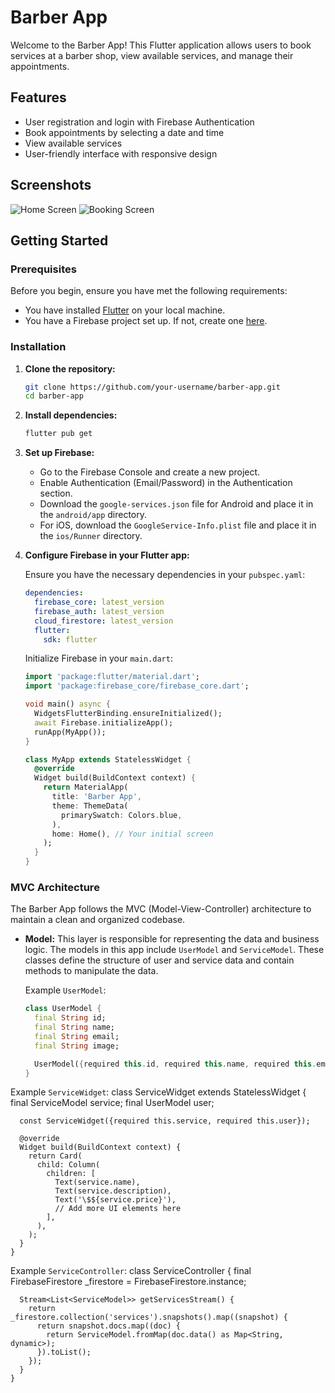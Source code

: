 # Barber App

Welcome to the Barber App! This Flutter application allows users to book services at a barber shop, view available services, and manage their appointments.

## Features

- User registration and login with Firebase Authentication
- Book appointments by selecting a date and time
- View available services
- User-friendly interface with responsive design

## Screenshots

![Home Screen](screenshots/home_screen.png)
![Booking Screen](screenshots/booking_screen.png)

## Getting Started

### Prerequisites

Before you begin, ensure you have met the following requirements:

- You have installed [Flutter](https://flutter.dev/docs/get-started/install) on your local machine.
- You have a Firebase project set up. If not, create one [here](https://console.firebase.google.com/).

### Installation

1. **Clone the repository:**
    ```sh
    git clone https://github.com/your-username/barber-app.git
    cd barber-app
    ```

2. **Install dependencies:**
    ```sh
    flutter pub get
    ```

3. **Set up Firebase:**

    - Go to the Firebase Console and create a new project.
    - Enable Authentication (Email/Password) in the Authentication section.
    - Download the `google-services.json` file for Android and place it in the `android/app` directory.
    - For iOS, download the `GoogleService-Info.plist` file and place it in the `ios/Runner` directory. 

4. **Configure Firebase in your Flutter app:**

    Ensure you have the necessary dependencies in your `pubspec.yaml`:
    ```yaml
    dependencies:
      firebase_core: latest_version
      firebase_auth: latest_version
      cloud_firestore: latest_version
      flutter:
        sdk: flutter
    ```

    Initialize Firebase in your `main.dart`:
    ```dart
    import 'package:flutter/material.dart';
    import 'package:firebase_core/firebase_core.dart';

    void main() async {
      WidgetsFlutterBinding.ensureInitialized();
      await Firebase.initializeApp();
      runApp(MyApp());
    }

    class MyApp extends StatelessWidget {
      @override
      Widget build(BuildContext context) {
        return MaterialApp(
          title: 'Barber App',
          theme: ThemeData(
            primarySwatch: Colors.blue,
          ),
          home: Home(), // Your initial screen
        );
      }
    }
    ```

### MVC Architecture

The Barber App follows the MVC (Model-View-Controller) architecture to maintain a clean and organized codebase.

- **Model:** This layer is responsible for representing the data and business logic. The models in this app include `UserModel` and `ServiceModel`. These classes define the structure of user and service data and contain methods to manipulate the data.

  Example `UserModel`:
  ```dart
  class UserModel {
    final String id;
    final String name;
    final String email;
    final String image;

    UserModel({required this.id, required this.name, required this.email, required this.image});
  }
  
Example `ServiceWidget`:
    class ServiceWidget extends StatelessWidget {
      final ServiceModel service;
      final UserModel user;
    
      const ServiceWidget({required this.service, required this.user});
    
      @override
      Widget build(BuildContext context) {
        return Card(
          child: Column(
            children: [
              Text(service.name),
              Text(service.description),
              Text('\$${service.price}'),
              // Add more UI elements here
            ],
          ),
        );
      }
    }
    
Example `ServiceController`:
    class ServiceController {
      final FirebaseFirestore _firestore = FirebaseFirestore.instance;
    
      Stream<List<ServiceModel>> getServicesStream() {
        return _firestore.collection('services').snapshots().map((snapshot) {
          return snapshot.docs.map((doc) {
            return ServiceModel.fromMap(doc.data() as Map<String, dynamic>);
          }).toList();
        });
      }
    }



